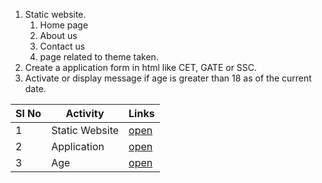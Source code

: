 1. Static website.
   1. Home page
   2. About us
   3. Contact us
   4. page related to theme taken.
2. Create a application form in html like CET, GATE or SSC.
3. Activate or display message if age is greater than 18 as of the current date.


| Sl No | Activity       | Links                           |
| ----- | -------------- | ------------------------------- |
| 1     | Static Website | [open](./static_website.html)   |
| 2     | Application    | [open](./application_form.html) |
| 3     | Age            | [open](./age.html)              |
